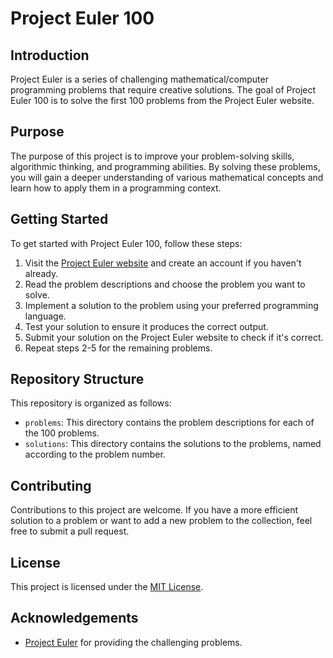 # Project Euler 100

## Introduction

Project Euler is a series of challenging mathematical/computer programming problems that require creative solutions. The goal of Project Euler 100 is to solve the first 100 problems from the Project Euler website.

## Purpose

The purpose of this project is to improve your problem-solving skills, algorithmic thinking, and programming abilities. By solving these problems, you will gain a deeper understanding of various mathematical concepts and learn how to apply them in a programming context.

## Getting Started

To get started with Project Euler 100, follow these steps:

1. Visit the [Project Euler website](https://projecteuler.net/) and create an account if you haven't already.
2. Read the problem descriptions and choose the problem you want to solve.
3. Implement a solution to the problem using your preferred programming language.
4. Test your solution to ensure it produces the correct output.
5. Submit your solution on the Project Euler website to check if it's correct.
6. Repeat steps 2-5 for the remaining problems.

## Repository Structure

This repository is organized as follows:

- `problems`: This directory contains the problem descriptions for each of the 100 problems.
- `solutions`: This directory contains the solutions to the problems, named according to the problem number.

## Contributing

Contributions to this project are welcome. If you have a more efficient solution to a problem or want to add a new problem to the collection, feel free to submit a pull request.

## License

This project is licensed under the [MIT License](LICENSE).

## Acknowledgements

- [Project Euler](https://projecteuler.net/) for providing the challenging problems.
